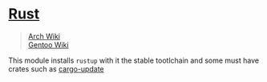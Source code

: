# [Rust](https://www.rust-lang.org/)

> [Arch Wiki](https://wiki.archlinux.org/index.php/rust)\
> [Gentoo Wiki](https://wiki.gentoo.org/wiki/Project:Rust)

This module installs `rustup` with it the stable tootlchain and some
must have crates such as [cargo-update](https://crates.io/crates/cargo-update)
